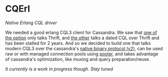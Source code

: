 # CQErl

*Native Erlang CQL driver*

We needed a good erlang CQL3 client for Cassandra. We saw that [one of the option][1] only talks Thrift, 
and [the other][2] talks a dated CQL over Thrift and has been stalled for 2 years. And so we decided to build one that talks modern CQL3 over 
the cassandra's [native binary protocol (v2)][3], can be used raw or with managed connection pools using [pooler][4], and takes advantage of
cassandra's optimization, like muxing and query preparation/reuse.

*It currently is a work in progress though. Stay tuned*

[1]: https://github.com/lpgauth/cassanderl
[2]: https://github.com/ostinelli/erlcassa
[3]: https://git-wip-us.apache.org/repos/asf?p=cassandra.git;a=blob_plain;f=doc/native_protocol_v2.spec;hb=eb96db6c19515e6d1215230f29d25b46fcd005ef
[4]: https://github.com/seth/pooler
